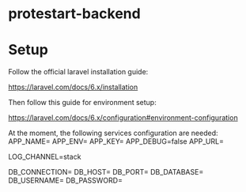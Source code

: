 # protestart-backend

# Setup

Follow the official laravel installation guide:

https://laravel.com/docs/6.x/installation

Then follow this guide for environment setup:

https://laravel.com/docs/6.x/configuration#environment-configuration

At the moment, the following services configuration are needed:
APP_NAME=
APP_ENV=
APP_KEY=
APP_DEBUG=false
APP_URL=

LOG_CHANNEL=stack

DB_CONNECTION=
DB_HOST=
DB_PORT=
DB_DATABASE=
DB_USERNAME=
DB_PASSWORD=
